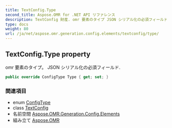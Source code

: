 ```yaml
---
title: TextConfig.Type
second_title: Aspose.OMR for .NET API リファレンス
description: TextConfig 財産. omr 要素のタイプ JSON シリアル化の必須フィールド.
type: docs
weight: 80
url: /ja/net/aspose.omr.generation.config.elements/textconfig/type/
---
```

## TextConfig.Type property

omr 要素のタイプ。 JSON シリアル化の必須フィールド.

```csharp
public override ConfigType Type { get; set; }
```

### 関連項目

* enum [ConfigType](../../../aspose.omr.generation.config.enums/configtype/)
* class [TextConfig](../)
* 名前空間 [Aspose.OMR.Generation.Config.Elements](../../textconfig/)
* 組み立て [Aspose.OMR](../../../)


